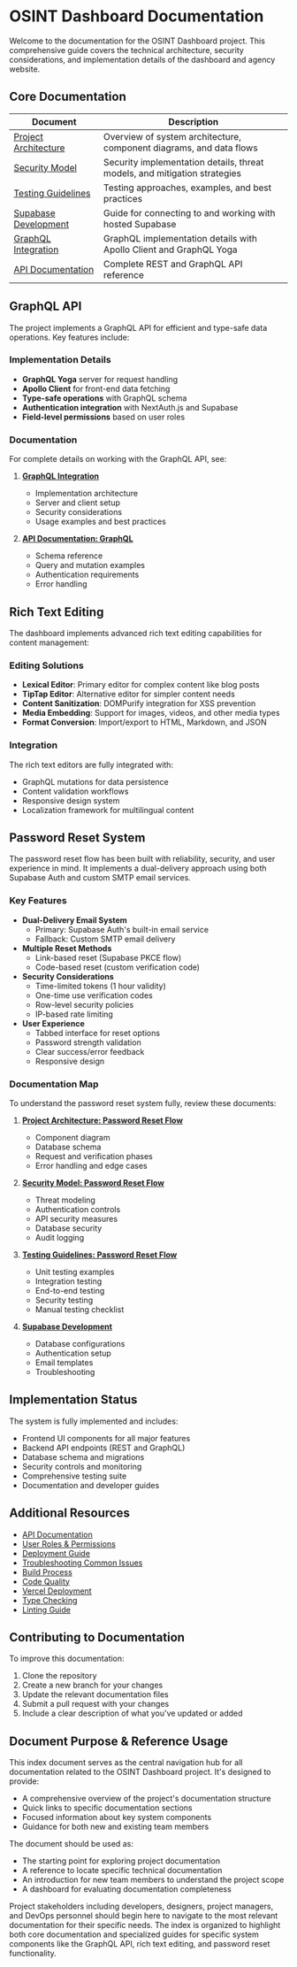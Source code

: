 # OSINT Dashboard Documentation

Welcome to the documentation for the OSINT Dashboard project. This comprehensive guide covers the technical architecture, security considerations, and implementation details of the dashboard and agency website.

## Core Documentation

| Document                                                    | Description                                                               |
| ----------------------------------------------------------- | ------------------------------------------------------------------------- |
| [Project Architecture](project-architecture.md)             | Overview of system architecture, component diagrams, and data flows       |
| [Security Model](security-model.md)                         | Security implementation details, threat models, and mitigation strategies |
| [Testing Guidelines](testing-guidelines.md)                 | Testing approaches, examples, and best practices                          |
| [Supabase Development](supabase-development.md)               | Guide for connecting to and working with hosted Supabase                  |
| [GraphQL Integration](graphql-integration.md)               | GraphQL implementation details with Apollo Client and GraphQL Yoga        |
| [API Documentation](API_DOCUMENTATION.md)                   | Complete REST and GraphQL API reference                                   |

## GraphQL API

The project implements a GraphQL API for efficient and type-safe data operations. Key features include:

### Implementation Details

- **GraphQL Yoga** server for request handling
- **Apollo Client** for front-end data fetching
- **Type-safe operations** with GraphQL schema
- **Authentication integration** with NextAuth.js and Supabase
- **Field-level permissions** based on user roles

### Documentation

For complete details on working with the GraphQL API, see:

1. **[GraphQL Integration](graphql-integration.md)**
   - Implementation architecture
   - Server and client setup
   - Security considerations
   - Usage examples and best practices

2. **[API Documentation: GraphQL](API_DOCUMENTATION.md#graphql-api)**
   - Schema reference
   - Query and mutation examples
   - Authentication requirements
   - Error handling

## Rich Text Editing

The dashboard implements advanced rich text editing capabilities for content management:

### Editing Solutions

- **Lexical Editor**: Primary editor for complex content like blog posts
- **TipTap Editor**: Alternative editor for simpler content needs
- **Content Sanitization**: DOMPurify integration for XSS prevention
- **Media Embedding**: Support for images, videos, and other media types
- **Format Conversion**: Import/export to HTML, Markdown, and JSON

### Integration

The rich text editors are fully integrated with:
- GraphQL mutations for data persistence
- Content validation workflows
- Responsive design system
- Localization framework for multilingual content

## Password Reset System

The password reset flow has been built with reliability, security, and user experience in mind. It implements a dual-delivery approach using both Supabase Auth and custom SMTP email services.

### Key Features

- **Dual-Delivery Email System**
  - Primary: Supabase Auth's built-in email service
  - Fallback: Custom SMTP email delivery
- **Multiple Reset Methods**
  - Link-based reset (Supabase PKCE flow)
  - Code-based reset (custom verification code)
- **Security Considerations**
  - Time-limited tokens (1 hour validity)
  - One-time use verification codes
  - Row-level security policies
  - IP-based rate limiting
- **User Experience**
  - Tabbed interface for reset options
  - Password strength validation
  - Clear success/error feedback
  - Responsive design

### Documentation Map

To understand the password reset system fully, review these documents:

1. **[Project Architecture: Password Reset Flow](project-architecture.md)**
   - Component diagram
   - Database schema
   - Request and verification phases
   - Error handling and edge cases
2. **[Security Model: Password Reset Flow](security-model.md)**
   - Threat modeling
   - Authentication controls
   - API security measures
   - Database security
   - Audit logging
3. **[Testing Guidelines: Password Reset Flow](testing-guidelines.md)**

   - Unit testing examples
   - Integration testing
   - End-to-end testing
   - Security testing
   - Manual testing checklist

4. **[Supabase Development](supabase-development.md)**
   - Database configurations
   - Authentication setup
   - Email templates
   - Troubleshooting

## Implementation Status

The system is fully implemented and includes:

- Frontend UI components for all major features
- Backend API endpoints (REST and GraphQL)
- Database schema and migrations
- Security controls and monitoring
- Comprehensive testing suite
- Documentation and developer guides

## Additional Resources

- [API Documentation](API_DOCUMENTATION.md)
- [User Roles & Permissions](user-roles.md)
- [Deployment Guide](deployment-guide.md)
- [Troubleshooting Common Issues](troubleshooting.md)
- [Build Process](build-process.md)
- [Code Quality](code-quality.md)
- [Vercel Deployment](vercel-deployment.md)
- [Type Checking](type-checking.md)
- [Linting Guide](linting-guide.md)

## Contributing to Documentation

To improve this documentation:

1. Clone the repository
2. Create a new branch for your changes
3. Update the relevant documentation files
4. Submit a pull request with your changes
5. Include a clear description of what you've updated or added

## Document Purpose & Reference Usage

This index document serves as the central navigation hub for all documentation related to the OSINT Dashboard project. It's designed to provide:

- A comprehensive overview of the project's documentation structure
- Quick links to specific documentation sections
- Focused information about key system components
- Guidance for both new and existing team members

The document should be used as:
- The starting point for exploring project documentation
- A reference to locate specific technical documentation
- An introduction for new team members to understand the project scope
- A dashboard for evaluating documentation completeness

Project stakeholders including developers, designers, project managers, and DevOps personnel should begin here to navigate to the most relevant documentation for their specific needs. The index is organized to highlight both core documentation and specialized guides for specific system components like the GraphQL API, rich text editing, and password reset functionality.
